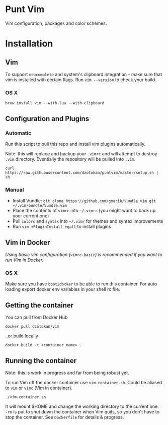 Punt Vim
========

Vim configuration, packages and color schemes.

# Installation

## Vim

To support `neocomplete` and system's clipboard integration - make sure that vim is installed with certain flags. Run `vim --version` to check your build.

### OS X

    brew install vim --with-lua --with-clipboard

## Configuration and Plugins

### Automatic

Run this script to pull this repo and install vim plugins automatically. 

Note: this will replace and backup your `.vimrc` and will attempt to destroy `.vim` directory. Eventially the repository will be pulled into `.vim`.
  
    curl https://raw.githubusercontent.com/dzotokan/puntvim/master/setup.sh | sh
    
### Manual

- Install Vundle: `git clone https://github.com/gmarik/Vundle.vim.git ~/.vim/bundle/Vundle.vim`
- Place the contents of `vimrc` into `~/.vimrc` (you might want to back up your current one)
- Pull `colors` and `syntax` into `~/.vim/` for themes and syntax improvements
- Run `vim +PluginInstall +qall` to install plugins

## Vim in Docker

_Using basic vim configuration (`vimrc-basic`) is recommended if you want to run Vim in Docker._

### OS X

Make sure you have `boot2docker` to be able to run this container. For auto loading export docker env variables in your shell rc file.

## Getting the container

You can pull from Docker Hub

    docker pull dzotokan/vim
    
..or build locally

    docker build -t <container_name> .

## Running the container

Note: this is work in progress and far from being robust yet.

To run Vim off the docker container use `vim-container.sh`. Could be aliased to `vim` or `vimc` (Vim in container).

    ./vim-container.sh
    
It will mount $HOME and change the working directory to the current one. `--rm` is put to shut down the container when Vim quits, so you don't have to stop the container. See `Dockerfile` for details & progress.
